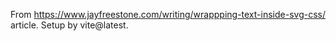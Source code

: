 From https://www.jayfreestone.com/writing/wrappping-text-inside-svg-css/ article.
Setup by vite@latest.